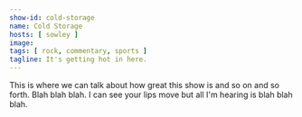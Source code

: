 ```yaml
---
show-id: cold-storage
name: Cold Storage
hosts: [ sowley ]
image:
tags: [ rock, commentary, sports ]
tagline: It's getting hot in here.
---
```


This is where we can talk about how great this show is and so on and so forth. Blah blah blah. I can see your lips move but all I'm hearing is blah blah blah.
